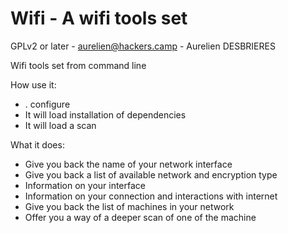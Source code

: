 # Wifi - A wifi tools set
GPLv2 or later - aurelien@hackers.camp - Aurelien DESBRIERES

Wifi tools set from command line

How use it:
 - . configure
 - It will load installation of dependencies
 - It will load a scan
 
What it does:
 - Give you back the name of your network interface
 - Give you back a list of available network and encryption type
 - Information on your interface
 - Information on your connection and interactions with internet
 - Give you back the list of machines in your network
 - Offer you a way of a deeper scan of one of the machine

